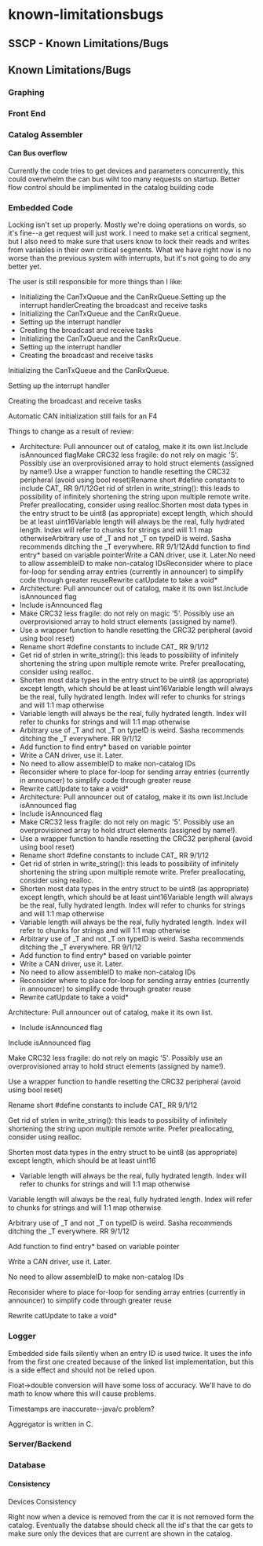 # known-limitationsbugs

## SSCP - Known Limitations/Bugs

## Known Limitations/Bugs

### Graphing

### Front End

### Catalog Assembler

#### Can Bus overflow

Currently the code tries to get devices and parameters concurrently, this could overwhelm the can bus wiht too many requests on startup. Better flow control should be implimented in the catalog building code

### Embedded Code

Locking isn't set up properly.  Mostly we're doing operations on words, so it's fine--a get request will just work.  I need to make set a critical segment, but I also need to make sure that users know to lock their reads and writes from variables in their own critical segments.  What we have right now is no worse than the previous system with interrupts, but it's not going to do any better yet.

The user is still responsible for more things than I like:

* Initializing the CanTxQueue and the CanRxQueue.Setting up the interrupt handlerCreating the broadcast and receive tasks
* Initializing the CanTxQueue and the CanRxQueue.
* Setting up the interrupt handler
* Creating the broadcast and receive tasks
* Initializing the CanTxQueue and the CanRxQueue.
* Setting up the interrupt handler
* Creating the broadcast and receive tasks

Initializing the CanTxQueue and the CanRxQueue.

Setting up the interrupt handler

Creating the broadcast and receive tasks

Automatic CAN initialization still fails for an F4

Things to change as a result of review:

* Architecture: Pull announcer out of catalog, make it its own list.Include isAnnounced flagMake CRC32 less fragile: do not rely on magic '5'. Possibly use an overprovisioned array to hold struct elements (assigned by name!).Use a wrapper function to handle resetting the CRC32 peripheral (avoid using bool reset)Rename short #define constants to include CAT\_ RR 9/1/12Get rid of strlen in write\_string(): this leads to possibility of infinitely shortening the string upon multiple remote write. Prefer preallocating, consider using realloc.Shorten most data types in the entry struct to be uint8 (as appropriate) except length, which should be at least uint16Variable length will always be the real, fully hydrated length. Index will refer to chunks for strings and will 1:1 map otherwiseArbitrary use of \_T and not \_T on typeID is weird. Sasha recommends ditching the \_T everywhere. RR 9/1/12Add function to find entry\* based on variable pointerWrite a CAN driver, use it. Later.No need to allow assembleID to make non-catalog IDsReconsider where to place for-loop for sending array entries (currently in announcer) to simplify code through greater reuseRewrite catUpdate to take a void\*
* Architecture: Pull announcer out of catalog, make it its own list.Include isAnnounced flag
* Include isAnnounced flag
* Make CRC32 less fragile: do not rely on magic '5'. Possibly use an overprovisioned array to hold struct elements (assigned by name!).
* Use a wrapper function to handle resetting the CRC32 peripheral (avoid using bool reset)
* Rename short #define constants to include CAT\_ RR 9/1/12
* Get rid of strlen in write\_string(): this leads to possibility of infinitely shortening the string upon multiple remote write. Prefer preallocating, consider using realloc.
* Shorten most data types in the entry struct to be uint8 (as appropriate) except length, which should be at least uint16Variable length will always be the real, fully hydrated length. Index will refer to chunks for strings and will 1:1 map otherwise
* Variable length will always be the real, fully hydrated length. Index will refer to chunks for strings and will 1:1 map otherwise
* Arbitrary use of \_T and not \_T on typeID is weird. Sasha recommends ditching the \_T everywhere. RR 9/1/12
* Add function to find entry\* based on variable pointer
* Write a CAN driver, use it. Later.
* No need to allow assembleID to make non-catalog IDs
* Reconsider where to place for-loop for sending array entries (currently in announcer) to simplify code through greater reuse
* Rewrite catUpdate to take a void\*
* Architecture: Pull announcer out of catalog, make it its own list.Include isAnnounced flag
* Include isAnnounced flag
* Make CRC32 less fragile: do not rely on magic '5'. Possibly use an overprovisioned array to hold struct elements (assigned by name!).
* Use a wrapper function to handle resetting the CRC32 peripheral (avoid using bool reset)
* Rename short #define constants to include CAT\_ RR 9/1/12
* Get rid of strlen in write\_string(): this leads to possibility of infinitely shortening the string upon multiple remote write. Prefer preallocating, consider using realloc.
* Shorten most data types in the entry struct to be uint8 (as appropriate) except length, which should be at least uint16Variable length will always be the real, fully hydrated length. Index will refer to chunks for strings and will 1:1 map otherwise
* Variable length will always be the real, fully hydrated length. Index will refer to chunks for strings and will 1:1 map otherwise
* Arbitrary use of \_T and not \_T on typeID is weird. Sasha recommends ditching the \_T everywhere. RR 9/1/12
* Add function to find entry\* based on variable pointer
* Write a CAN driver, use it. Later.
* No need to allow assembleID to make non-catalog IDs
* Reconsider where to place for-loop for sending array entries (currently in announcer) to simplify code through greater reuse
* Rewrite catUpdate to take a void\*

Architecture: Pull announcer out of catalog, make it its own list.

* Include isAnnounced flag

Include isAnnounced flag

Make CRC32 less fragile: do not rely on magic '5'. Possibly use an overprovisioned array to hold struct elements (assigned by name!).

Use a wrapper function to handle resetting the CRC32 peripheral (avoid using bool reset)

Rename short #define constants to include CAT\_ RR 9/1/12

Get rid of strlen in write\_string(): this leads to possibility of infinitely shortening the string upon multiple remote write. Prefer preallocating, consider using realloc.

Shorten most data types in the entry struct to be uint8 (as appropriate) except length, which should be at least uint16

* Variable length will always be the real, fully hydrated length. Index will refer to chunks for strings and will 1:1 map otherwise

Variable length will always be the real, fully hydrated length. Index will refer to chunks for strings and will 1:1 map otherwise

Arbitrary use of \_T and not \_T on typeID is weird. Sasha recommends ditching the \_T everywhere. RR 9/1/12

Add function to find entry\* based on variable pointer

Write a CAN driver, use it. Later.

No need to allow assembleID to make non-catalog IDs

Reconsider where to place for-loop for sending array entries (currently in announcer) to simplify code through greater reuse

Rewrite catUpdate to take a void\*

### Logger

Embedded side fails silently when an entry ID is used twice.  It uses the info from the first one created because of the linked list implementation, but this is a side effect and should not be relied upon.

Float->double conversion will have some loss of accuracy.  We'll have to do math to know where this will cause problems.

Timestamps are inaccurate--java/c problem?

Aggregator is written in C.

### Server/Backend

### Database

#### Consistency

Devices Consistency

Right now when a device is removed from the car it is not removed form the catalog. Eventually the databse should check all the id's that the car gets to make sure only the devices that are current are shown in the catalog.&#x20;
